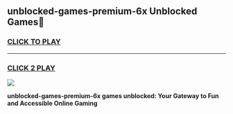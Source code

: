 
## unblocked-games-premium-6x Unblocked Games👋
<h3>
<a href="https://news.freeplayer.one?title=unblocked-games-premium-6x&ref=16F">CLICK TO PLAY</a></h3>
<hr>

<h3>
<a href="https://news.freeplayer.one?title=unblocked-games-premium-6x&ref=16F">CLICK 2 PLAY</a>
  
</h3>

<a href="https://news.freeplayer.one?title=unblocked-games-premium-6x&ref=16F/"><img src="https://clearcache.store/games.png"></a>


**unblocked-games-premium-6x games unblocked: Your Gateway to Fun and Accessible Online Gaming**
